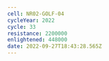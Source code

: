 ```yaml
---
cell: NR02-GOLF-04
cycleYear: 2022
cycle: 33
resistance: 2200000
enlightened: 448000
date: 2022-09-27T18:43:28.565Z
---
```

